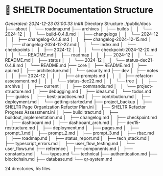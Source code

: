 # 🌳 SHELTR Documentation Structure
*Generated: 2024-12-23 03:00:33*
\n## Directory Structure
./public/docs
├── about
│   └── roadmap.md
├── archives
│   ├── builds
│   │   └── 2024-12
│   │       └── build-0.4.8.md
│   ├── changelogs
│   │   └── 2024-12
│   │       ├── changelog-0.4.8.md
│   │       ├── changelog-2024-12-15.md
│   │       ├── changelog-2024-12-22.md
│   │       └── index.md
│   ├── checkpoints
│   │   ├── 2024-12
│   │   │   └── checkpoint-2024-12-20.md
│   │   └── README.md
│   ├── roadmap
│   │   ├── 2024-12
│   │   └── README.md
│   ├── status
│   │   └── 2024-12
│   │       └── status-dec21-0.4.8.md
│   └── README.md
├── core
│   ├── README.md
│   ├── api.md
│   ├── architecture.md
│   └── security.md
├── dev
│   ├── notes
│   │   ├── 2024-12
│   │   │   ├── ai-prompts.md
│   │   │   ├── refactor-assessment.md
│   │   │   └── status-dec22.md
│   │   └── tree
│   │       ├── archive
│   │       ├── current
│   │       ├── commands.md
│   │       └── project-structure.md
│   ├── debugging.md
│   ├── ideas.md
│   └── todos.md
├── guides
│   ├── best-practices.md
│   ├── contribution.md
│   ├── deployment.md
│   └── getting-started.md
├── project_backup
│   ├── SHELTR Page Organization Refactor Plan.ini
│   ├── SHELTR Refactor Progress Assessment.ini
│   ├── build_tract.md
│   ├── buildout_implementation.md
│   ├── changelog.md
│   ├── checkpoint.md
│   ├── dashboard.md
│   ├── dashboard_arch.md
│   ├── dec15-restructure.md
│   ├── deployment.md
│   ├── pages.md
│   ├── prompt_1.md
│   ├── prompt_2.md
│   ├── prompt_3.md
│   ├── rbac.md
│   ├── roadmap.md
│   ├── status_report.md
│   ├── tech_stack.md
│   ├── typescript_errors.md
│   ├── user_flow_testing.md
│   └── user_flows.md
├── reference
│   ├── components.md
│   ├── constants.md
│   └── types.md
└── technical
    ├── authentication.md
    ├── blockchain.md
    ├── database.md
    └── qr-system.md

24 directories, 55 files
